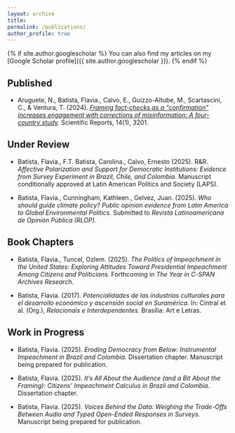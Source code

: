 ```yaml
---
layout: archive
title: 
permalink: /publications/
author_profile: true
---
```


{% if site.author.googlescholar %}
You can also find my articles on my [Google Scholar profile]({{ site.author.googlescholar }}).
{% endif %}

## Published
- Aruguete, N., Batista, Flavia., Calvo, E., Guizzo-Altube, M., Scartascini, C., & Ventura, T. (2024). *[Framing fact-checks as a “confirmation” increases engagement with corrections of misinformation: A four-country study](https://www.nature.com/articles/s41598-024-53337-0).* Scientific Reports, 14(1), 3201.

## Under Review
- Batista, Flavia., F.T. Batista, Carolina., Calvo, Ernesto (2025). R&R. *Affective Polarization and Support for Democratic Institutions: Evidence from Survey Experiment in Brazil, Chile, and Colombia.* Manuscript conditionally approved at Latin American
Politics and Society (LAPS).

- Batista, Flavia., Cunningham, Kathleen., Gelvez, Juan. (2025). *Who should guide climate policy? Public opinion evidence from Latin America to Global Environmental Politics.* Submitted to *Revista Latinoamericana de Opinión Pública (RLOP).*  

## Book Chapters
- Batista, Flavia., Tuncel, Ozlem. (2025). *The Politics of Impeachment in the United States: Exploring Attitudes Toward Presidential Impeachment Among Citizens and Politicians.* Forthcoming in *The Year in C-SPAN Archives Research.*  

- Batista, Flavia. (2017). *Potencialidades de las industrias culturales para el desarrollo económico y ascensión social en Suramérica.* In: Cintral et al. (Org.), *Relacionais e Interdependentes.* Brasília: Art e Letras.  

## Work in Progress
- Batista, Flavia. (2025). *Eroding Democracy from Below: Instrumental Impeachment in Brazil and Colombia.* Dissertation chapter. Manuscript being prepared for publication. 


- Batista, Flavia. (2025). *It’s All About the Audience (and a Bit About the Framing): Citizens’ Impeachment Calculus in Brazil and Colombia.* Dissertation chapter.
  
- Batista, Flavia. (2025). *Voices Behind the Data: Weighing the Trade-Offs Between Audio and Typed Open-Ended Responses in Surveys.* Manuscript being prepared for publication. 
